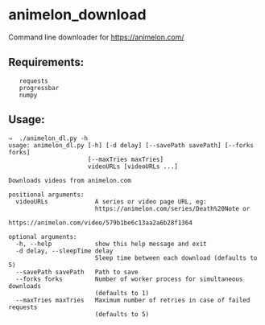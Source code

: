 
# animelon_download
Command line downloader for https://animelon.com/

## Requirements:
       requests
       progressbar
       numpy
## Usage:

    ⇒  ./animelon_dl.py -h
    usage: animelon_dl.py [-h] [-d delay] [--savePath savePath] [--forks forks]
                          [--maxTries maxTries]
                          videoURLs [videoURLs ...]
    
    Downloads videos from animelon.com
    
    positional arguments:
      videoURLs             A series or video page URL, eg:
                            https://animelon.com/series/Death%20Note or
                            https://animelon.com/video/579b1be6c13aa2a6b28f1364
    
    optional arguments:
      -h, --help            show this help message and exit
      -d delay, --sleepTime delay
                            Sleep time between each download (defaults to 5)
      --savePath savePath   Path to save
      --forks forks         Number of worker process for simultaneous downloads
                            (defaults to 1)
      --maxTries maxTries   Maximum number of retries in case of failed requests
                            (defaults to 5)

